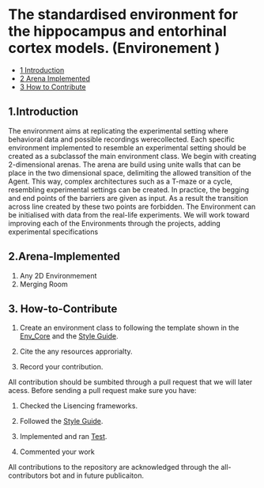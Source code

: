 # The  standardised environment for the hippocampus and entorhinal cortex models. (Environement  )


* [1 Introduction](#1-Introduction)
* [2 Arena Implemented](#2-Arena-Implemented)
* [3 How to Contribute](#3-How-to-Contribute)

## 1.Introduction

The environment aims at replicating the experimental setting where behavioral data and possible recordings werecollected.  Each specific environment implemented to resemble an experimental setting should be created as a subclassof the main environment class. We begin with
creating 2-dimensional arenas. The arena are build using unite walls that can be place in the two dimensional
space, delimiting the allowed transition of the Agent. This way, complex architectures such as a T-maze or a cycle,
resembling experimental settings can be created. In practice, the begging and end points of the
barriers are given as input. As a result the transition across line created by these two points are forbidden. The
Environment can be initialised with data from the real-life experiments. We will work toward improving each of
the Environments through the projects, adding experimental specifications

## 2.Arena-Implemented

1. Any 2D Environmement
2. Merging Room

## 3. How-to-Contribute

1. Create an environment class to following the template shown in the [Env_Core](https://github.com/ClementineDomine/EHC_model_comparison/blob/main/sehec/envs/envcore.py) and the [Style Guide](https://github.com/ClementineDomine/EHC_model_comparison/tree/main/documents/Style_Guide). 

2. Cite the any resources approrialty.

3. Record your contribution.

All contribution should be sumbited through a pull request that we will later acess. 
Before sending a pull request make sure you have: 

1. Checked the Lisencing frameworks. 

2. Followed the [Style Guide](https://github.com/ClementineDomine/EHC_model_comparison/tree/main/Documents).

3. Implemented and ran [Test](https://github.com/ClementineDomine/EHC_model_comparison/tree/main/sehec/test).

4. Commented your work 
    
All contributions to the repository are acknowledged through the all-contributors bot and in future publicaiton.

